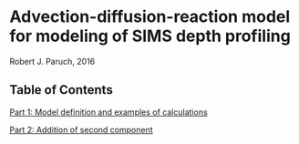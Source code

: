 # Advection-diffusion-reaction model for modeling of SIMS depth profiling

Robert J. Paruch, 2016

## Table of Contents

[Part 1: Model definition and examples of calculations](01-ADRM.ipynb)

[Part 2: Addition of second component](02-ADRM.ipynb)